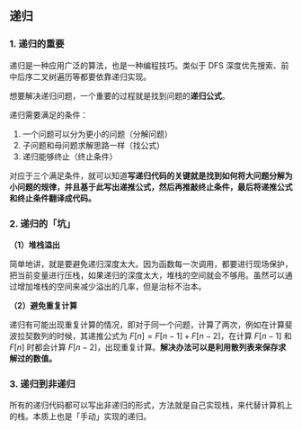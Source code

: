 ## 递归

### 1. 递归的重要

递归是一种应用广泛的算法，也是一种编程技巧。类似于 DFS 深度优先搜索、前中后序二叉树遍历等都要依靠递归实现。

想要解决递归问题，一个重要的过程就是找到问题的**递归公式**。

递归需要满足的条件：

1. 一个问题可以分为更小的问题（分解问题）
2. 子问题和母问题求解思路一样（找公式）
3. 递归能够终止（终止条件）

对应于三个满足条件，就可以知道**写递归代码的关键就是找到如何将大问题分解为小问题的规律，并且基于此写出递推公式，然后再推敲终止条件，最后将递推公式和终止条件翻译成代码。**

### 2. 递归的「坑」

**（1）堆栈溢出**

简单地讲，就是要避免递归深度太大。因为函数每一次调用，都要进行现场保护，把当前变量进行压栈，如果递归的深度太大，堆栈的空间就会不够用。虽然可以通过增加堆栈的空间来减少溢出的几率，但是治标不治本。

**（2）避免重复计算**

递归有可能出现重复计算的情况，即对于同一个问题，计算了两次，例如在计算斐波拉契数列的时候，其递推公式为 $F[n]=F[n-1]+F[n-2]$，在计算 $F[n-1]$ 和 $F[n]$ 时都会计算 $F[n-2]$，出现重复计算。**解决办法可以是利用散列表来保存求解过的数值。**

### 3. 递归到非递归

所有的递归代码都可以写出非递归的形式，方法就是自己实现栈，来代替计算机上的栈。本质上也是「手动」实现的递归。